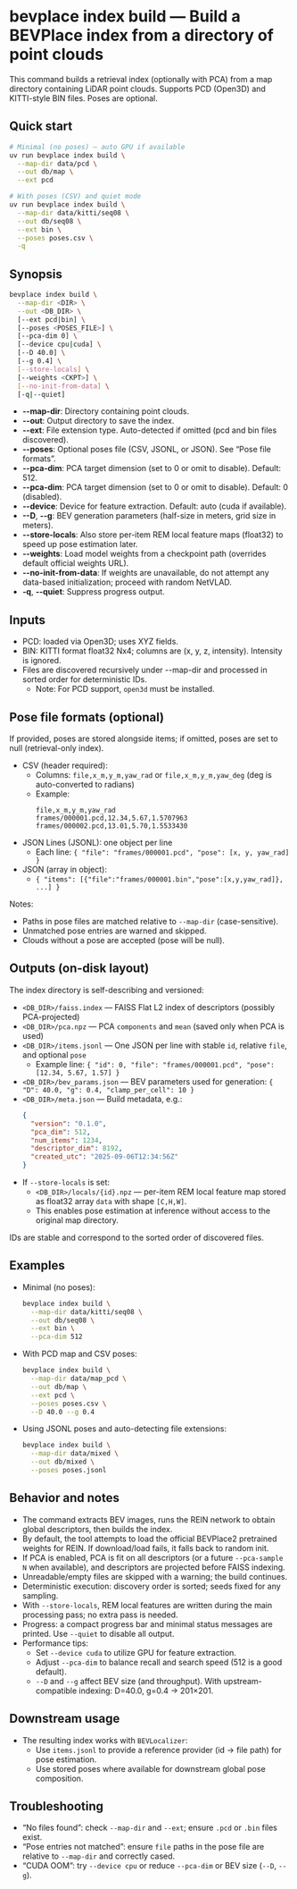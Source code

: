 # bevplace index build — Build a BEVPlace index from a directory of point clouds

This command builds a retrieval index (optionally with PCA) from a map directory containing LiDAR point clouds.
Supports PCD (Open3D) and KITTI-style BIN files. Poses are optional.

## Quick start

```bash
# Minimal (no poses) — auto GPU if available
uv run bevplace index build \
  --map-dir data/pcd \
  --out db/map \
  --ext pcd

# With poses (CSV) and quiet mode
uv run bevplace index build \
  --map-dir data/kitti/seq08 \
  --out db/seq08 \
  --ext bin \
  --poses poses.csv \
  -q
```

## Synopsis

```bash
bevplace index build \
  --map-dir <DIR> \
  --out <DB_DIR> \
  [--ext pcd|bin] \
  [--poses <POSES_FILE>] \
  [--pca-dim 0] \
  [--device cpu|cuda] \
  [--D 40.0] \
  [--g 0.4] \
  [--store-locals] \
  [--weights <CKPT>] \
  [--no-init-from-data] \
  [-q|--quiet]
```

- **--map-dir**: Directory containing point clouds.
- **--out**: Output directory to save the index.
- **--ext**: File extension type. Auto-detected if omitted (pcd and bin files discovered).
- **--poses**: Optional poses file (CSV, JSONL, or JSON). See “Pose file formats”.
- **--pca-dim**: PCA target dimension (set to 0 or omit to disable). Default: 512.
- **--pca-dim**: PCA target dimension (set to 0 or omit to disable). Default: 0 (disabled).
- **--device**: Device for feature extraction. Default: auto (cuda if available).
- **--D**, **--g**: BEV generation parameters (half-size in meters, grid size in meters).
- **--store-locals**: Also store per-item REM local feature maps (float32) to speed up pose estimation later.
- **--weights**: Load model weights from a checkpoint path (overrides default official weights URL).
- **--no-init-from-data**: If weights are unavailable, do not attempt any data-based initialization; proceed with random NetVLAD.
- **-q**, **--quiet**: Suppress progress output.

## Inputs

- PCD: loaded via Open3D; uses XYZ fields.
- BIN: KITTI format float32 Nx4; columns are (x, y, z, intensity). Intensity is ignored.
- Files are discovered recursively under --map-dir and processed in sorted order for deterministic IDs.
  - Note: For PCD support, `open3d` must be installed.

## Pose file formats (optional)

If provided, poses are stored alongside items; if omitted, poses are set to null (retrieval-only index).

- CSV (header required):
  - Columns: `file,x_m,y_m,yaw_rad` or `file,x_m,y_m,yaw_deg` (deg is auto-converted to radians)
  - Example:
    ```csv
    file,x_m,y_m,yaw_rad
    frames/000001.pcd,12.34,5.67,1.5707963
    frames/000002.pcd,13.01,5.70,1.5533430
    ```
- JSON Lines (JSONL): one object per line
  - Each line: `{ "file": "frames/000001.pcd", "pose": [x, y, yaw_rad] }`
- JSON (array in object):
  - `{ "items": [{"file":"frames/000001.bin","pose":[x,y,yaw_rad]}, ...] }`

Notes:
- Paths in pose files are matched relative to `--map-dir` (case-sensitive).
- Unmatched pose entries are warned and skipped.
- Clouds without a pose are accepted (pose will be null).

## Outputs (on-disk layout)

The index directory is self-describing and versioned:

- `<DB_DIR>/faiss.index` — FAISS Flat L2 index of descriptors (possibly PCA-projected)
- `<DB_DIR>/pca.npz` — PCA `components` and `mean` (saved only when PCA is used)
- `<DB_DIR>/items.jsonl` — One JSON per line with stable `id`, relative `file`, and optional `pose`
  - Example line: `{ "id": 0, "file": "frames/000001.pcd", "pose": [12.34, 5.67, 1.57] }`
- `<DB_DIR>/bev_params.json` — BEV parameters used for generation: `{ "D": 40.0, "g": 0.4, "clamp_per_cell": 10 }`
- `<DB_DIR>/meta.json` — Build metadata, e.g.:
  ```json
  {
    "version": "0.1.0",
    "pca_dim": 512,
    "num_items": 1234,
    "descriptor_dim": 8192,
    "created_utc": "2025-09-06T12:34:56Z"
  }
  ```
- If `--store-locals` is set:
  - `<DB_DIR>/locals/{id}.npz` — per-item REM local feature map stored as float32 array `data` with shape `[C,H,W]`.
  - This enables pose estimation at inference without access to the original map directory.

IDs are stable and correspond to the sorted order of discovered files.

## Examples

- Minimal (no poses):
  ```bash
  bevplace index build \
    --map-dir data/kitti/seq08 \
    --out db/seq08 \
    --ext bin \
    --pca-dim 512
  ```

- With PCD map and CSV poses:
  ```bash
  bevplace index build \
    --map-dir data/map_pcd \
    --out db/map \
    --ext pcd \
    --poses poses.csv \
    --D 40.0 --g 0.4
  ```

- Using JSONL poses and auto-detecting file extensions:
  ```bash
  bevplace index build \
    --map-dir data/mixed \
    --out db/mixed \
    --poses poses.jsonl
  ```

## Behavior and notes

- The command extracts BEV images, runs the REIN network to obtain global descriptors, then builds the index.
- By default, the tool attempts to load the official BEVPlace2 pretrained weights for REIN. If download/load fails, it falls back to random init.
- If PCA is enabled, PCA is fit on all descriptors (or a future `--pca-sample N` when available), and descriptors are projected before FAISS indexing.
- Unreadable/empty files are skipped with a warning; the build continues.
- Deterministic execution: discovery order is sorted; seeds fixed for any sampling.
- With `--store-locals`, REM local features are written during the main processing pass; no extra pass is needed.
- Progress: a compact progress bar and minimal status messages are printed. Use `--quiet` to disable all output.
- Performance tips:
  - Set `--device cuda` to utilize GPU for feature extraction.
  - Adjust `--pca-dim` to balance recall and search speed (512 is a good default).
  - `--D` and `--g` affect BEV size (and throughput). With upstream-compatible indexing: D=40.0, g=0.4 → 201×201.

## Downstream usage

- The resulting index works with `BEVLocalizer`:
  - Use `items.jsonl` to provide a reference provider (id → file path) for pose estimation.
  - Use stored poses where available for downstream global pose composition.

## Troubleshooting

- “No files found”: check `--map-dir` and `--ext`; ensure `.pcd` or `.bin` files exist.
- “Pose entries not matched”: ensure `file` paths in the pose file are relative to `--map-dir` and correctly cased.
- “CUDA OOM”: try `--device cpu` or reduce `--pca-dim` or BEV size (`--D`, `--g`).
